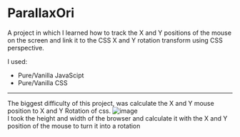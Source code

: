 # ParallaxOri
A project in which I learned how to track the X and Y positions of the mouse on the screen and link it to the CSS X and Y rotation transform using CSS perspective.

I used:
- Pure/Vanilla JavaScipt
- Pure/Vanilla CSS

---

The biggest difficulty of this project, was calculate the X and Y mouse position to X and Y Rotation of css.
![image](https://user-images.githubusercontent.com/71294920/138108024-ace96b81-f66f-4833-8160-92074b6d2be7.png) <br>
I took the height and width of the browser and calculate it with the X and Y position of the mouse to turn it into a rotation 
